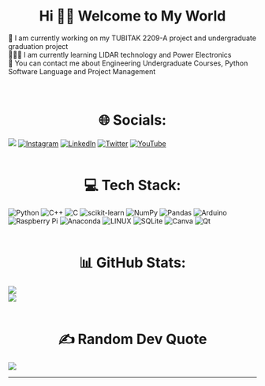 <h1 align="center">Hi ✌🏻 Welcome to My World</h1>

📝  I am currently working on my TUBITAK 2209-A project and undergraduate graduation project<br>
👨🏻‍💻  I am currently learning LIDAR technology and Power Electronics<br>
💬  You can contact me about Engineering Undergraduate Courses, Python Software Language and Project Management<br>
<br/>
<br/>

<h1 align="center">🌐 Socials:</h1>

[![](https://visitcount.itsvg.in/api?id=talhaturac&icon=0&color=6)](https://visitcount.itsvg.in)
[![Instagram](https://img.shields.io/badge/Instagram-%23E4405F.svg?logo=Instagram&logoColor=white)](https://instagram.com/talhaturac_) [![LinkedIn](https://img.shields.io/badge/LinkedIn-%230077B5.svg?logo=linkedin&logoColor=white)](https://linkedin.com/in/talhaturacturk) [![Twitter](https://img.shields.io/badge/Twitter-%231DA1F2.svg?logo=Twitter&logoColor=white)](https://twitter.com/talhaturacturk) [![YouTube](https://img.shields.io/badge/YouTube-%23FF0000.svg?logo=YouTube&logoColor=white)](https://youtube.com/@talhaturacturk)
<br/>
<br/>

<h1 align="center">💻 Tech Stack:</h1>

![Python](https://img.shields.io/badge/python-3670A0?style=for-the-badge&logo=python&logoColor=ffdd54) 
![C++](https://img.shields.io/badge/c++-%2300599C.svg?style=for-the-badge&logo=c%2B%2B&logoColor=white) 
![C](https://img.shields.io/badge/c-%2300599C.svg?style=for-the-badge&logo=c&logoColor=white) 
![scikit-learn](https://img.shields.io/badge/scikit--learn-%23F7931E.svg?style=for-the-badge&logo=scikit-learn&logoColor=white) 
![NumPy](https://img.shields.io/badge/numpy-%23013243.svg?style=for-the-badge&logo=numpy&logoColor=white) 
![Pandas](https://img.shields.io/badge/pandas-%23150458.svg?style=for-the-badge&logo=pandas&logoColor=white) 
![Arduino](https://img.shields.io/badge/-Arduino-00979D?style=for-the-badge&logo=Arduino&logoColor=white) 
![Raspberry Pi](https://img.shields.io/badge/-RaspberryPi-C51A4A?style=for-the-badge&logo=Raspberry-Pi) 
![Anaconda](https://img.shields.io/badge/Anaconda-%2344A833.svg?style=for-the-badge&logo=anaconda&logoColor=white) 
![LINUX](https://img.shields.io/badge/Linux-FCC624?style=for-the-badge&logo=linux&logoColor=black) 
![SQLite](https://img.shields.io/badge/sqlite-%2307405e.svg?style=for-the-badge&logo=sqlite&logoColor=white) 
![Canva](https://img.shields.io/badge/Canva-%2300C4CC.svg?style=for-the-badge&logo=Canva&logoColor=white) 
![Qt](https://img.shields.io/badge/Qt-%23217346.svg?style=for-the-badge&logo=Qt&logoColor=white)
<br/>
<br/>

 <h1 align="center">📊 GitHub Stats:</h1> 

![](https://github-readme-stats.vercel.app/api?username=talhaturac&theme=midnight-purple&hide_border=false&include_all_commits=true&count_private=false)<br/>
![](https://github-readme-stats.vercel.app/api/top-langs/?username=talhaturac&theme=midnight-purple&hide_border=false&include_all_commits=true&count_private=false&layout=compact)
<br/>
<br/>

 <h1 align="center">✍️ Random Dev Quote</h1> 
  
![](https://quotes-github-readme.vercel.app/api?type=horizontal&theme=dark)

---
